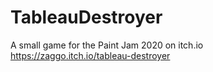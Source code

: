 # TableauDestroyer
A small game for the Paint Jam 2020 on itch.io
https://zaggo.itch.io/tableau-destroyer
